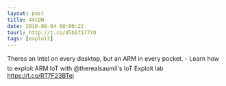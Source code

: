 ```yaml
---
layout: post
title: 44CON
date: 2018-08-04 00:00:22
tourl: http://t.co/dlbSf1777O
tags: [exploit]
---
```

Theres an Intel on every desktop, but an ARM in every pocket. - Learn how to exploit ARM IoT with @therealsaumil's IoT Exploit lab https://t.co/RT7F23BTej